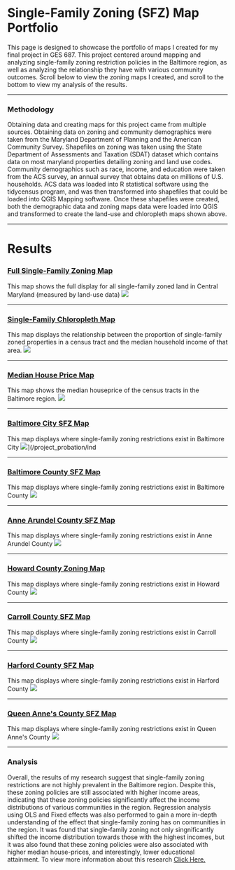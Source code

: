 
# Single-Family Zoning (SFZ) Map Portfolio 
This page is designed to showcase the portfolio of maps I created for my final project in GES 687. This project centered around mapping and analyzing single-family zoning restriction policies in the Baltimore region, as well as analyzing the relationship they have with various community outcomes. Scroll below to view the zoning maps I created, and scroll to the bottom to view my analysis of the results.

---

### Methodology

Obtaining data and creating maps for this project came from multiple sources. Obtaining data on zoning and community demographics were taken from the Maryland Department of Planning and the American Community Survey. Shapefiles on zoning was taken using the State Department of Assessments and Taxation (SDAT) dataset which contains data on most maryland properties detailing zoning and land use codes. Community demographics such as race, income, and education were taken from the ACS survey, an annual survey that obtains data on millions of U.S. households. ACS data was loaded into R statistical software using the tidycensus program, and was then transformed into shapefiles that could be loaded into QGIS Mapping software. Once these shapefiles were created, both the demographic data and zoning maps data were loaded into QGIS and transformed to create the land-use and chloropleth maps shown above. 

---

# Results


### [Full Single-Family Zoning Map](/project_probation/index)
This map shows the full display for all single-family zoned land in Central Maryland (measured by land-use data) 
[<img src="images/Full Single-Family Zoning Map BMSA.png?raw=true"/>](/project_probation/index)

---
### [Single-Family Chloropleth Map](/project_probation/index)
This map displays the relationship between the proportion of single-family zoned properties in a census tract and the median household income of that area.
[<img src="images/Chloroplethmap.png"/>](/project_probation/index)

---
### [Median House Price Map](/project_probation/index)
This map shows the median houseprice of the census tracts in the Baltimore region. 
[<img src="images/housepricemap.png"/>](/project_probation/index)

---
### [Baltimore City SFZ Map](/project_probation/index)
This map displays where single-family zoning restrictions exist in Baltimore City 
<img src="images/Baltimorecitymap.png"/>](/project_probation/ind

---
### [Baltimore County SFZ Map](/project_probation/index)
This map displays where single-family zoning restrictions exist in Baltimore County
[<img src="images/baltimorecountymap.png?raw=true"/>](/project_probation/index)

---

### [Anne Arundel County SFZ Map](/project_probation/index)
This map displays where single-family zoning restrictions exist in Anne Arundel County
[<img src="images/annearundelmap.png?raw=true"/>](/project_probation/index)

---
### [Howard County Zoning Map](/project_pnw/index)
This map displays where single-family zoning restrictions exist in Howard County
[<img src="images/howardmap.png?raw=true"/>](/project_probation/index)

---
### [Carroll County SFZ Map](/project_probation/index)
This map displays where single-family zoning restrictions exist in Carroll County
[<img src="images/carrollcountymap.png?raw=true"/>](/project_probation/index)

---
### [Harford County SFZ Map](/project_probation/index)
This map displays where single-family zoning restrictions exist in Harford County
[<img src="images/harfordcountymap.png?raw=true"/>](/project_probation/index)

---
### [Queen Anne's County SFZ Map](/project_probation/index)
This map displays where single-family zoning restrictions exist in Queen Anne's County
[<img src="images/queenannemap.png?raw=true"/>](/project_probation/index)

---

### Analysis

Overall, the results of my research suggest that single-family zoning restrictions are not highly prevalent in the Baltimore region. Despite this, these zoning policies are still associated with higher income areas, indicating that these zoning policies significantly affect the income distributions of various communities in the region. Regression analysis using OLS and Fixed effects was also performed to gain a more in-depth understanding of the effect that single-family zoning has on communities in the region. It was found that single-family zoning not only singnificantly shifted the income distribution towards those with the highest incomes, but it was also found that these zoning policies were also associated with higher median house-prices, and interestingly, lower educational attainment. To view more information about this research 
<a href="https://github.com/jjustin1/jjustin1capstonepaper/blob/main/JustinJohnsonCapstoneGithub.pdf" target="_blank">Click Here.</a>






